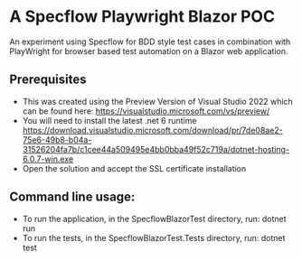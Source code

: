 # A Specflow Playwright Blazor POC
An experiment using Specflow for BDD style test cases in combination with PlayWright for browser based test automation on a Blazor web application.

## Prerequisites
- This was created using the Preview Version of Visual Studio 2022 which can be found here: https://visualstudio.microsoft.com/vs/preview/
- You will need to install the latest .net 6 runtime https://download.visualstudio.microsoft.com/download/pr/7de08ae2-75e6-49b8-b04a-31526204fa7b/c1cee44a509495e4bb0bba49f52c719a/dotnet-hosting-6.0.7-win.exe
- Open the solution and accept the SSL certificate installation

## Command line usage:
- To run the application, in the SpecflowBlazorTest directory, run: dotnet run
- To run the tests, in the SpecflowBlazorTest.Tests directory, run: dotnet test
